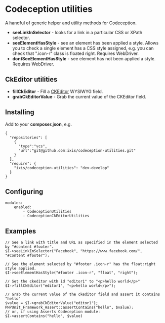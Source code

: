 # Codeception utilities

A handful of generic helper and utility methods for Codeception.

* **seeLinkInSelector** - looks for a link in a particular CSS or XPath selector.
* **seeElementHasStyle** - see an element has been applied a style. Allows you to check a single element has a CSS style assigned, e.g. you can check that ".icon-r" class is floated right. Requires WebDriver.
* **dontSeeElementHasStyle** -  see element has not been applied a style. Requires WebDriver.

## CkEditor utilities

* **fillCkEditor** - Fill a [CKEditor](http://ckeditor.com/) WYSIWYG field.
* **grabCkEditorValue** - Grab the current value of the CKEditor field.

## Installing

Add to your **composer.json**, e.g.

```
{
  "repositories": [
    {
      "type":"vcs",
      "url":"git@github.com:ixis/codeception-utilities.git"
    }
  ],
  "require": {
    "ixis/codeception-utilities": "dev-develop"
  }
}
```

## Configuring

```
modules:
    enabled:
        - CodeceptionUtilities
        - CodeceptionCkEditorUtilities
```

## Examples

```
// See a link with title and URL as specified in the element selected by "#content #footer".
$I->seeLinkInSelector("Facebook", "https://www.facebook.com/", "#content #footer");

// See the element selected by "#footer .icon-r" has the float:right style applied.
$I->seeElementHasStyle("#footer .icon-r", "float", "right");

// Set the ckeditor with id "editor1" to "<p>hello world</p>"
$I->fillCkEditor("editor1", "<p>hello world</p>");

// Grab the current value of the ckeditor field and assert it contains "hello"
$value = $I->grabCkEditorValue("editor1");
PHPUnit_Framework_Assert::assertContains("hello", $value);
// or, if using Asserts Codeception module:
$I->assertContains("hello", $value)
```
